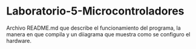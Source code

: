 # Laboratorio-5-Microcontroladores
Archivo README.md que describe el funcionamiento del programa, la manera en que compila y un diiagrama que muestra como se configuro el hardware.
